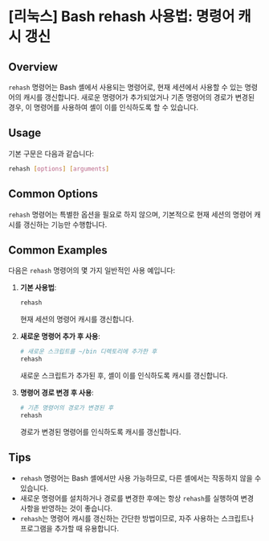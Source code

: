 # [리눅스] Bash rehash 사용법: 명령어 캐시 갱신

## Overview
`rehash` 명령어는 Bash 셸에서 사용되는 명령어로, 현재 세션에서 사용할 수 있는 명령어의 캐시를 갱신합니다. 새로운 명령어가 추가되었거나 기존 명령어의 경로가 변경된 경우, 이 명령어를 사용하여 셸이 이를 인식하도록 할 수 있습니다.

## Usage
기본 구문은 다음과 같습니다:

```bash
rehash [options] [arguments]
```

## Common Options
`rehash` 명령어는 특별한 옵션을 필요로 하지 않으며, 기본적으로 현재 세션의 명령어 캐시를 갱신하는 기능만 수행합니다.

## Common Examples
다음은 `rehash` 명령어의 몇 가지 일반적인 사용 예입니다:

1. **기본 사용법**:
   ```bash
   rehash
   ```
   현재 세션의 명령어 캐시를 갱신합니다.

2. **새로운 명령어 추가 후 사용**:
   ```bash
   # 새로운 스크립트를 ~/bin 디렉토리에 추가한 후
   rehash
   ```
   새로운 스크립트가 추가된 후, 셸이 이를 인식하도록 캐시를 갱신합니다.

3. **명령어 경로 변경 후 사용**:
   ```bash
   # 기존 명령어의 경로가 변경된 후
   rehash
   ```
   경로가 변경된 명령어를 인식하도록 캐시를 갱신합니다.

## Tips
- `rehash` 명령어는 Bash 셸에서만 사용 가능하므로, 다른 셸에서는 작동하지 않을 수 있습니다.
- 새로운 명령어를 설치하거나 경로를 변경한 후에는 항상 `rehash`를 실행하여 변경 사항을 반영하는 것이 좋습니다.
- `rehash`는 명령어 캐시를 갱신하는 간단한 방법이므로, 자주 사용하는 스크립트나 프로그램을 추가할 때 유용합니다.